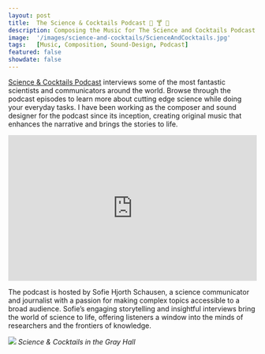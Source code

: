 ```yaml
---
layout: post
title:  The Science & Cocktails Podcast 🧪 🍸 🎵
description: Composing the Music for The Science and Cocktails Podcast
image:  '/images/science-and-cocktails/ScienceAndCocktails.jpg'
tags:   [Music, Composition, Sound-Design, Podcast]
featured: false
showdate: false
---
```


[Science & Cocktails Podcast](https://www.scienceandcocktails.org/en/projects/the-science-cocktails-podcast) interviews some of the most fantastic scientists and communicators around the world. Browse through the podcast episodes to learn more about cutting edge science while doing your everyday tasks. I have been working as the composer and sound designer for the podcast since its inception, creating original music that enhances the narrative and brings the stories to life.

<iframe width="100%" height="295" src="https://embeds.audioboom.com/channels/5032293/embed?player_theme=dark&amp;v=202301" style="background-color: transparent; display: block; padding: 0; width: 100%" frameborder="0" allowtransparency="allowtransparency" scrolling="no" title="Audioboom player" allow="autoplay" sandbox="allow-downloads allow-forms allow-popups allow-same-origin allow-scripts allow-storage-access-by-user-activation allow-top-navigation-by-user-activation"></iframe>

The podcast is hosted by Sofie Hjorth Schausen, a science communicator and journalist with a passion for making complex topics accessible to a broad audience. Sofie’s engaging storytelling and insightful interviews bring the world of science to life, offering listeners a window into the minds of researchers and the frontiers of knowledge. 

![]({{site.baseurl}}/images/science-and-cocktails/sc-grey-hall.jpg#wide)
*Science & Cocktails in the Gray Hall*

<br>


